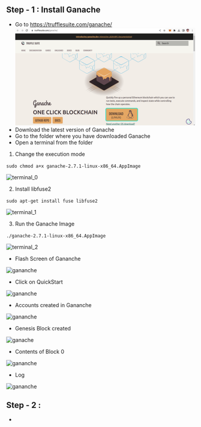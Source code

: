 ## Step - 1 : Install Ganache
- Go to https://trufflesuite.com/ganache/
![Ganache](https://github.com/LifnaJos/develop-test-and-deploy-smart-contract-using-Ganache/blob/main/Screenshot%20from%202023-09-18%2006-59-11.png)
- Download the latest version of Ganache
- Go to the folder where you have downloaded Ganache
- Open a terminal from the folder
  
1. Change the execution mode

``` sudo chmod a+x ganache-2.7.1-linux-x86_64.AppImage ```

![terminal_0](https://github.com/LifnaJos/develop-test-and-deploy-smart-contract-using-Ganache/blob/main/Screenshot%20from%202023-09-18%2006-56-06.png)

2. Install libfuse2

``` sudo apt-get install fuse libfuse2 ```

![terminal_1](https://github.com/LifnaJos/develop-test-and-deploy-smart-contract-using-Ganache/blob/main/Screenshot%20from%202023-09-18%2006-55-47.png)

3. Run the Ganache Image

``` ./ganache-2.7.1-linux-x86_64.AppImage ```

![terminal_2](https://github.com/LifnaJos/develop-test-and-deploy-smart-contract-using-Ganache/blob/main/Screenshot%20from%202023-09-18%2006-54-59.png)

- Flash Screen of Gananche

![gananche](https://github.com/LifnaJos/develop-test-and-deploy-smart-contract-using-Ganache/blob/main/Screenshot%20from%202023-09-18%2006-42-35.png)

- Click on QuickStart

![gananche](https://github.com/LifnaJos/develop-test-and-deploy-smart-contract-using-Ganache/blob/main/Screenshot%20from%202023-09-18%2006-43-08.png)

- Accounts created in Gananche

![gananche](https://github.com/LifnaJos/develop-test-and-deploy-smart-contract-using-Ganache/blob/main/Screenshot%20from%202023-09-18%2006-43-25.png)

- Genesis Block created

![ganache](https://github.com/LifnaJos/develop-test-and-deploy-smart-contract-using-Ganache/blob/main/Screenshot%20from%202023-09-18%2006-43-37.png)

- Contents of Block 0

![gananche](https://github.com/LifnaJos/develop-test-and-deploy-smart-contract-using-Ganache/blob/main/Screenshot%20from%202023-09-18%2006-44-23.png)

- Log

![gananche](https://github.com/LifnaJos/develop-test-and-deploy-smart-contract-using-Ganache/blob/main/Screenshot%20from%202023-09-18%2006-44-06.png)

## Step - 2 : 
- 
